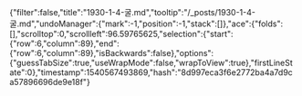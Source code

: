 {"filter":false,"title":"1930-1-4-굴.md","tooltip":"/_posts/1930-1-4-굴.md","undoManager":{"mark":-1,"position":-1,"stack":[]},"ace":{"folds":[],"scrolltop":0,"scrollleft":96.59765625,"selection":{"start":{"row":6,"column":89},"end":{"row":6,"column":89},"isBackwards":false},"options":{"guessTabSize":true,"useWrapMode":false,"wrapToView":true},"firstLineState":0},"timestamp":1540567493869,"hash":"8d997eca3f6e2772ba4a7d9ca57896696de9e18f"}